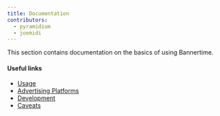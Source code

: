 ```yaml
---
title: Documentation
contributors:
  - pyramidium
  - joemidi
---
```


This section contains documentation on the basics of using Bannertime.

#### Useful links

- [Usage](/documentation/usage)
- [Advertising Platforms](/documentation/advertising-platforms)
- [Development](/documentation/development)
- [Caveats](/documentation/caveats)